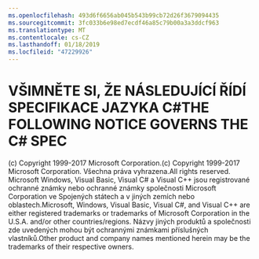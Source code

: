 ```yaml
---
ms.openlocfilehash: 493d6f6656ab045b543b99cb72d26f3679094435
ms.sourcegitcommit: 3fc033b6e98ed7ecdf46a85c79b00a3a3ddcf963
ms.translationtype: MT
ms.contentlocale: cs-CZ
ms.lasthandoff: 01/18/2019
ms.locfileid: "47229926"
---
```

<a name="the-following-notice-governs-the-c-spec"></a><span data-ttu-id="335ee-101">VŠIMNĚTE SI, ŽE NÁSLEDUJÍCÍ ŘÍDÍ SPECIFIKACE JAZYKA C#</span><span class="sxs-lookup"><span data-stu-id="335ee-101">THE FOLLOWING NOTICE GOVERNS THE C# SPEC</span></span>
=====

<span data-ttu-id="335ee-102">(c) Copyright 1999-2017 Microsoft Corporation.</span><span class="sxs-lookup"><span data-stu-id="335ee-102">(c) Copyright 1999-2017 Microsoft Corporation.</span></span> <span data-ttu-id="335ee-103">Všechna práva vyhrazena.</span><span class="sxs-lookup"><span data-stu-id="335ee-103">All rights reserved.</span></span>
<span data-ttu-id="335ee-104">Microsoft Windows, Visual Basic, Visual C# a Visual C++ jsou registrované ochranné známky nebo ochranné známky společnosti Microsoft Corporation ve Spojených státech a v jiných zemích nebo oblastech.</span><span class="sxs-lookup"><span data-stu-id="335ee-104">Microsoft, Windows, Visual Basic, Visual C#, and Visual C++ are either registered trademarks or trademarks of Microsoft Corporation in the U.S.A. and/or other countries/regions.</span></span>
<span data-ttu-id="335ee-105">Názvy jiných produktů a společnosti zde uvedených mohou být ochrannými známkami příslušných vlastníků.</span><span class="sxs-lookup"><span data-stu-id="335ee-105">Other product and company names mentioned herein may be the trademarks of their respective owners.</span></span>
